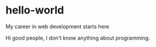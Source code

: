 # hello-world
My career in web development starts here

Hi good people, I don't know anything about programming.
